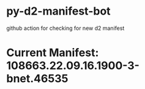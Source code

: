 # py-d2-manifest-bot
github action for checking for new d2 manifest

# Current Manifest: 108663.22.09.16.1900-3-bnet.46535